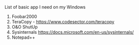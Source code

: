 List of basic app I need on my Windows
1. Foobar2000
0. TeraCopy - https://www.codesector.com/teracopy
0. O&O ShutUp
0. Sysinternals https://docs.microsoft.com/en-us/sysinternals/
0. Notepad++